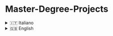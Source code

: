 # Master-Degree-Projects

<details>
<summary>🇮🇹 Italiano</summary>

In questo repository raccolgo i progetti sviluppati, singolarmente e in gruppo, durante il mio percorso di studi magistrale in **Artificial Intelligence & Data Analytics** presso il Politecnico di Torino. Verranno aggiunti progressivamente man mano che il percorso avanza.  

</details>

<details>
<summary>🇬🇧 English</summary>

In this repository I collect the projects developed, both individually and in groups, during my **Master's degree in Artificial Intelligence & Data Analytics** at Politecnico di Torino. They will be progressively added as my studies advance.  

</details>
